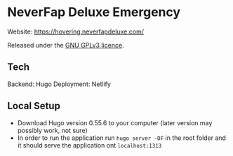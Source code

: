 # NeverFap Deluxe Emergency

Website: https://hovering.neverfapdeluxe.com/

Released under the [GNU GPLv3 licence](https://github.com/neverfap-deluxe/nfd-api/blob/master/LICENSE).


## Tech

Backend: Hugo
Deployment: Netlify


## Local Setup

- Download Hugo version 0.55.6 to your computer (later version may possibly work, not sure)
- In order to run the application run `hugo server -DF` in the root folder and it should serve the application ont `localhost:1313`


